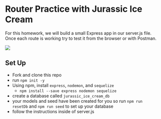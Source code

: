 # Router Practice with Jurassic Ice Cream

For this homework, we will build a small Express app in our server.js file. Once each route is working try to test it from the browser or with Postman.

![](https://cdn.dribbble.com/users/28275/screenshots/3804066/icecream.gif)

## Set Up
- Fork and clone this repo
- run `npm init -y`
- Using npm, install `express`, `nodemon`, and `sequelize`
    - `npm install --save express nodemon sequelize`
- create a database called `jurassic_ice_cream_db`
- your models and seed have been created for you so run `npm run resetDb` and `npm run seed` to set up your database 
- follow the instructions inside of server.js

